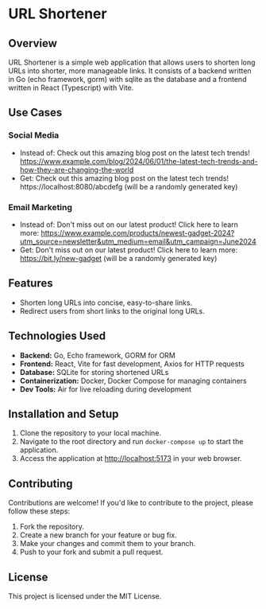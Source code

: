 # URL Shortener

## Overview
URL Shortener is a simple web application that allows users to shorten long URLs into shorter, more manageable links. It consists of a backend written in Go (echo framework, gorm) with sqlite as the database and a frontend written in React (Typescript) with Vite.

## Use Cases
### Social Media
- Instead of: Check out this amazing blog post on the latest tech trends! https://www.example.com/blog/2024/06/01/the-latest-tech-trends-and-how-they-are-changing-the-world
- Get: Check out this amazing blog post on the latest tech trends! https://localhost:8080/abcdefg (will be a randomly generated key)

### Email Marketing
- Instead of: Don't miss out on our latest product! Click here to learn more: https://www.example.com/products/newest-gadget-2024?utm_source=newsletter&utm_medium=email&utm_campaign=June2024
- Get: Don't miss out on our latest product! Click here to learn more: https://bit.ly/new-gadget (will be a randomly generated key)

## Features
- Shorten long URLs into concise, easy-to-share links.
- Redirect users from short links to the original long URLs.

## Technologies Used
- **Backend:** Go, Echo framework, GORM for ORM
- **Frontend:** React, Vite for fast development, Axios for HTTP requests
- **Database:** SQLite for storing shortened URLs
- **Containerization:** Docker, Docker Compose for managing containers
- **Dev Tools:** Air for live reloading during development

## Installation and Setup
1. Clone the repository to your local machine.
2. Navigate to the root directory and run `docker-compose up` to start the application.
4. Access the application at [http://localhost:5173](http://localhost:5173) in your web browser. 

## Contributing
Contributions are welcome! If you'd like to contribute to the project, please follow these steps:
1. Fork the repository.
2. Create a new branch for your feature or bug fix.
3. Make your changes and commit them to your branch.
4. Push to your fork and submit a pull request.

## License
This project is licensed under the MIT License.
